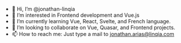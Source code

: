 - 👋 Hi, I’m @jonathan-linqia
- 👀 I’m interested in Frontend development and Vue.js
- 🌱 I’m currently learning Vue, React, Svelte, and French language.
- 💞️ I’m looking to collaborate on Vue, Quasar, and Frontend projects.
- 📫 How to reach me: Just type a mail to jonathan.arias@linqia.com

<!---
jonathan-linqia/jonathan-linqia is a ✨ special ✨ repository because its `README.md` (this file) appears on your GitHub profile.
You can click the Preview link to take a look at your changes.
--->
